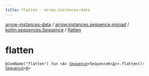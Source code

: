 ```yaml
---
title: flatten - arrow-instances-data
---
```


[arrow-instances-data](../../index.html) / [arrow.instances.sequence.monad](../index.html) / [kotlin.sequences.Sequence](index.html) / [flatten](./flatten.html)

# flatten

`@JvmName("flatten") fun <A> `[`Sequence`](https://kotlinlang.org/api/latest/jvm/stdlib/kotlin.sequences/-sequence/index.html)`<SequenceK<`[`A`](flatten.html#A)`>>.flatten(): `[`Sequence`](https://kotlinlang.org/api/latest/jvm/stdlib/kotlin.sequences/-sequence/index.html)`<`[`A`](flatten.html#A)`>`
